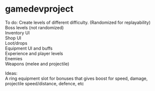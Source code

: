 # gamedevproject

To do:
Create levels of different difficulty. (Randomized for replayability)  
Boss levels (not randomized)  
Inventory UI  
Shop UI  
Loot/drops  
Equipment UI and buffs  
Experience and player levels  
Enemies  
Weapons (melee and projectile)  

Ideas:  
A ring equipment slot for bonuses that gives boost for speed, damage, projectile speed/distance, defence, etc  
